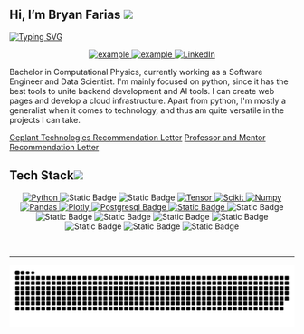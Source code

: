 
## Hi, I’m Bryan Farias <img src = "https://raw.githubusercontent.com/MartinHeinz/MartinHeinz/master/wave.gif" width = 30px> 

<a href="https://git.io/typing-svg"><img src="https://readme-typing-svg.demolab.com?font=Fira+Code&pause=1000&width=435&lines=Welcome+to+my+Github+Profile;I+am+a+software+engineer+specialized+in+Python;I+also+know+Data+Science+and+Machine+Learning" alt="Typing SVG" /></a>
<p align ="center">
  <a  href="" target="_blank">
    <img src="https://img.shields.io/badge/My_Website-000000?style=for-the-badge&logo=Microsoft-edge&logoColor=white" alt="example"/>
  </a>
  <a href="mailto:ifeanyinneji777@gmail.com?subject=Feedback%20From%20Github&body=Hello," target="_blank">
    <img src="https://img.shields.io/badge/Gmail-D14836?style=for-the-badge&logo=gmail&logoColor=white" alt="example"/>
  </a>
   <a href="https://www.linkedin.com/in/ifeanyi-nneji-719989235" target="_blank">
    <img alt="LinkedIn" src="https://img.shields.io/badge/LinkedIn-0077B5?style=for-the-badge&logo=linkedin&logoColor=white">
  </a>   
 
  
  
  </p>


<p >

Bachelor in Computational Physics, currently working as a Software Engineer and Data Scientist.
I'm mainly focused on python, since it has the best tools to unite backend development and AI tools. I can create web pages and develop a cloud infrastructure. Apart from python, I'm mostly a generalist when it comes to technology, and thus am quite versatile in the projects I can take. 
</p>


[Geplant Technologies Recommendation Letter](Letter_of_Recommendation_Bryan-Geplant.pdf)
[Professor and Mentor Recommendation Letter](recletter_assinado_bryan.pdf)



## Tech Stack<img src = "https://media2.giphy.com/media/QssGEmpkyEOhBCb7e1/giphy.gif?cid=ecf05e47a0n3gi1bfqntqmob8g9aid1oyj2wr3ds3mg700bl&rid=giphy.gif" width = 32px> 

<p align="center">
  <a href="https://www.python.org" target="_blank">
    <img alt="Python" src="https://img.shields.io/badge/Python-3776AB?style=for-the-badge&logo=python&logoColor=white">
  </a>
<img alt="Static Badge" src="https://img.shields.io/badge/django-red?style=for-the-badge&logo=django&color=%23092E20">
<img alt="Static Badge" src="https://img.shields.io/badge/django%20rest%20framework-white?style=for-the-badge&logo=django&logoColor=%23FFFFFF&color=%237F2C2C">
<a href="" target="_blank">
   <img alt="Tensor" src="https://img.shields.io/badge/TensorFlow-FF6F00?style=for-the-badge&logo=tensorflow&logoColor=white">
</a>
   <a href="https://scikit-learn.org/" target="_blank">
    <img alt="Scikit" src="https://img.shields.io/badge/scikit_learn-F7931E?style=for-the-badge&logo=scikit-learn&logoColor=white">
  </a>
   <a href="https://numpy.org/" target="_blank">
    <img alt="Numpy" src="https://img.shields.io/badge/Numpy-777BB4?style=for-the-badge&logo=numpy&logoColor=white">
  </a>
   <a href="https://pandas.pydata.org/" target="_blank">
    <img alt="Pandas" src="https://img.shields.io/badge/Pandas-2C2D72?style=for-the-badge&logo=pandas&logoColor=white">
  </a>
   <a href="https://plotly.com/" target="_blank">
    <img alt="Plotly" src="https://img.shields.io/badge/Plotly-239120?style=for-the-badge&logo=plotly&logoColor=white">
  </a>
<a href="https://www.postgresql.org/">
<img alt="Postgresql Badge" src="https://img.shields.io/badge/postgresql-white?style=for-the-badge&logo=postgresql&logoColor=%23FFFFFF&color=%234169E1">
</a>
<a href="">
<img alt="Static Badge" src="https://img.shields.io/badge/Google%20Cloud%20Platform-white?style=for-the-badge&logo=google%20cloud&logoColor=%23FFFFFF&color=%234285F4">
</a>
<img alt="Static Badge" src="https://img.shields.io/badge/Celery-white?style=for-the-badge&logo=celery&logoColor=%23FFFFFF&color=%2337814A">
<img alt="Static Badge" src="https://img.shields.io/badge/react-white?style=for-the-badge&logo=react&logoColor=%23FFFFFF&color=%2361DAFB">
<img alt="Static Badge" src="https://img.shields.io/badge/typescript-white?style=for-the-badge&logo=typescript&logoColor=%23FFFFFF&color=%233178C6">
<img alt="Static Badge" src="https://img.shields.io/badge/tailwindcss-white?style=for-the-badge&logo=tailwindcss&logoColor=%23FFFFFF&color=%2306B6D4">
<img alt="Static Badge" src="https://img.shields.io/badge/docker-white?style=for-the-badge&logo=docker&logoColor=%23FFFFFF&color=%232496ED">
<img alt="Static Badge" src="https://img.shields.io/badge/kubernetes-white?style=for-the-badge&logo=kubernetes&logoColor=%23FFFFFF&color=%23326CE5">
<img alt="Static Badge" src="https://img.shields.io/badge/redis-white?style=for-the-badge&logo=redis&logoColor=%23FFFFFF&color=%23FF4438">
<img alt="Static Badge" src="https://img.shields.io/badge/fastapi-white?style=for-the-badge&logo=fastapi&logoColor=%23FFFFFF&color=%23009688">
</p>


<br/>


----

<p align="center">
  <img  src="https://raw.githubusercontent.com/Elanza-48/Elanza-48/main/resources/img/github-contribution-grid-snake.svg"
    alt="example" />
</p>

